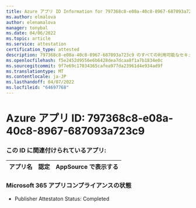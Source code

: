 ```yaml
---
title: Azure アプリ ID Information for 797368c8-e08a-40c8-8967-687093a723c9
ms.author: elmalova
author: elenamalova
manager: tonybal
ms.date: 04/06/2022
ms.topic: article
ms.service: attestation
certification_type: attested
description: 797368c8-e08a-40c8-8967-687093a723c9 のすべての利用可能なセキュリティとコンプライアンス情報。
ms.openlocfilehash: f5e2452d9556e6b6428dea7dcaa8f1a7b1834e0c
ms.sourcegitcommit: 9f7e69c17034365cafea977da23961d4e934ad9f
ms.translationtype: MT
ms.contentlocale: ja-JP
ms.lasthandoff: 04/07/2022
ms.locfileid: "64697768"
---
```

# <a name="azure-app-id-797368c8-e08a-40c8-8967-687093a723c9"></a>Azure アプリ ID: 797368c8-e08a-40c8-8967-687093a723c9


### <a name="apps-associated-with-this-id"></a>この ID に関連付けられているアプリ:
| **アプリ名** | **認定** | **AppSource で表示する** |
|--------------|---------------|-----------------------|

### <a name="microsoft-365-app-compliance-status"></a>Microsoft 365 アプリコンプライアンスの状態
- Publisher Attestaton Status: Completed
